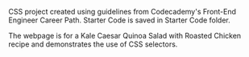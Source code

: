 CSS project created using guidelines from Codecademy's Front-End Engineer Career Path. Starter Code is saved in Starter Code folder.

The webpage is for a Kale Caesar Quinoa Salad with Roasted Chicken recipe and demonstrates the use of CSS selectors.
